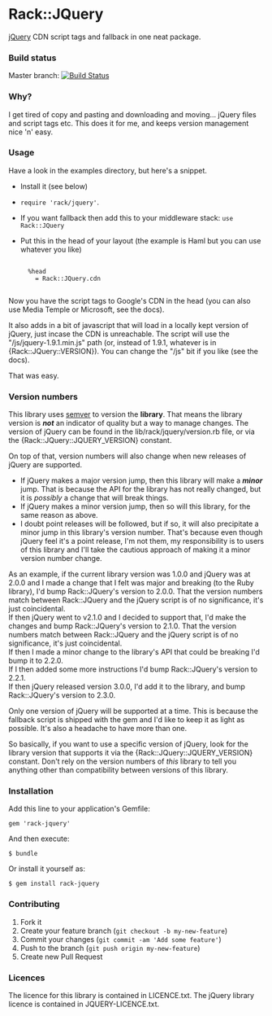 # Rack::JQuery

[jQuery](http://jquery.com/download/) CDN script tags and fallback in one neat package.

### Build status ###

Master branch:
[![Build Status](https://secure.travis-ci.org/yb66/rack-jquery.png?branch=master)](http://travis-ci.org/yb66/rack-jquery)

### Why? ###

I get tired of copy and pasting and downloading and moving… jQuery files and script tags etc. This does it for me, and keeps version management nice 'n' easy.

### Usage ###

Have a look in the examples directory, but here's a snippet.

* Install it (see below)
* `require 'rack/jquery'`.
* If you want fallback then add this to your middleware stack: `use Rack::JQuery`
* Put this in the head of your layout (the example is Haml but you can use whatever you like)

    <pre><code>
    %head
      = Rack::JQuery.cdn
    </code></pre>

Now you have the script tags to Google's CDN in the head (you can also use Media Temple or Microsoft, see the docs).

It also adds in a bit of javascript that will load in a locally kept version of jQuery, just incase the CDN is unreachable. The script will use the "/js/jquery-1.9.1.min.js" path (or, instead of 1.9.1, whatever is in {Rack::JQuery::VERSION}). You can change the "/js" bit if you like (see the docs).

That was easy.

### Version numbers ###

This library uses [semver](http://semver.org/) to version the **library**. That means the library version is ***not*** an indicator of quality but a way to manage changes. The version of jQuery can be found in the lib/rack/jquery/version.rb file, or via the {Rack::JQuery::JQUERY_VERSION} constant.

On top of that, version numbers will also change when new releases of jQuery are supported.

* If jQuery makes a major version jump, then this library will make a ***minor*** jump. That is because the API for the library has not really changed, but it is *possibly* a change that will break things.
* If jQuery makes a minor version jump, then so will this library, for the same reason as above.
* I doubt point releases will be followed, but if so, it will also precipitate a minor jump in this library's version number. That's because even though jQuery feel it's a point release, I'm not them, my responsibility is to users of this library and I'll take the cautious approach of making it a minor version number change.

As an example, if the current library version was 1.0.0 and jQuery was at 2.0.0 and I made a change that I felt was major and breaking (to the Ruby library), I'd bump Rack::JQuery's version to 2.0.0. That the version numbers match between Rack::JQuery and the jQuery script is of no significance, it's just coincidental.  
If then jQuery went to v2.1.0 and I decided to support that, I'd make the changes and bump Rack::JQuery's version to 2.1.0. That the version numbers match between Rack::JQuery and the jQuery script is of no significance, it's just coincidental.  
If then I made a minor change to the library's API that could be breaking I'd bump it to 2.2.0.  
If I then added some more instructions I'd bump Rack::JQuery's version to 2.2.1.  
If then jQuery released version 3.0.0, I'd add it to the library, and bump Rack::JQuery's version to 2.3.0.

Only one version of jQuery will be supported at a time. This is because the fallback script is shipped with the gem and I'd like to keep it as light as possible. It's also a headache to have more than one.

So basically, if you want to use a specific version of jQuery, look for the library version that supports it via the {Rack::JQuery::JQUERY_VERSION} constant. Don't rely on the version numbers of *this* library to tell you anything other than compatibility between versions of this library.

### Installation

Add this line to your application's Gemfile:

    gem 'rack-jquery'

And then execute:

    $ bundle

Or install it yourself as:

    $ gem install rack-jquery

### Contributing ###

1. Fork it
2. Create your feature branch (`git checkout -b my-new-feature`)
3. Commit your changes (`git commit -am 'Add some feature'`)
4. Push to the branch (`git push origin my-new-feature`)
5. Create new Pull Request

### Licences ###

The licence for this library is contained in LICENCE.txt. The jQuery library licence is contained in JQUERY-LICENCE.txt.
